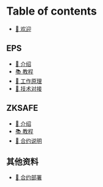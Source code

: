 # Table of contents

* [🥳 欢迎](README.md)

## EPS <a href="#eps" id="eps"></a>

* [👋 介绍](eps/README.md)
* [📚 教程](eps/tutorial.md)
* [📰 工作原理](eps/howItWorks.md)
* [🤖 技术对接](eps/build.md)

## ZKSAFE <a href="#zksafe" id="zksafe"></a>

* [👋 介绍](zksafe/README.md)
* [📚 教程](zksafe/tutorial.md)
* [📜 合约说明](zksafe/contract.md)

<!-- ## 4337 Service <a href="#4337s" id="4337s"></a>

* [👋 介绍](4337service/README.md)
* [📚 教程](4337service/tutorial.md)
* [📜 合约](4337service/contract.md)
* [🤖 对接](4337service/build.md)

## ZKSAFE Pro <a href="#zksafepro" id="zksafepro"></a>

* [👋 介绍](zksafepro/README.md)
* [📚 教程](zksafepro/tutorial.md)
* [📜 合约](zksafepro/contract.md)
* [🤖 对接](zksafepro/build.md) -->

## 其他资料 <a href="#others" id="others"></a>

* [📜 合约部署](./deployed.md)